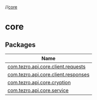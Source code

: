 //[core](index.md)



# core  


## Packages  
  
|  Name | 
|---|
| <a name="com.tezro.api.core.client.requests////PointingToDeclaration/"></a>[com.tezro.api.core.client.requests](core/com.tezro.api.core.client.requests/index.md)|
| <a name="com.tezro.api.core.client.responses////PointingToDeclaration/"></a>[com.tezro.api.core.client.responses](core/com.tezro.api.core.client.responses/index.md)|
| <a name="com.tezro.api.core.cryption////PointingToDeclaration/"></a>[com.tezro.api.core.cryption](core/com.tezro.api.core.cryption/index.md)|
| <a name="com.tezro.api.core.service////PointingToDeclaration/"></a>[com.tezro.api.core.service](core/com.tezro.api.core.service/index.md)|


